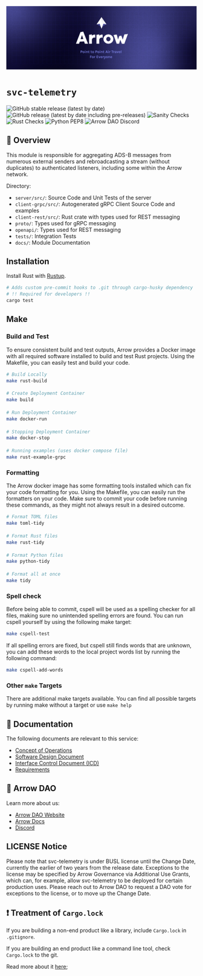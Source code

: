 ![Arrow Banner](https://github.com/Arrow-air/.github/raw/main/profile/assets/arrow_v2_twitter-banner_neu.png)

# `svc-telemetry`

![GitHub stable release (latest by date)](https://img.shields.io/github/v/release/Arrow-air/svc-telemetry?sort=semver&color=green)
![GitHub release (latest by date including pre-releases)](https://img.shields.io/github/v/release/Arrow-air/svc-telemetry?include_prereleases)
![Sanity Checks](https://github.com/arrow-air/svc-telemetry/actions/workflows/sanity_checks.yml/badge.svg?branch=develop)
![Rust Checks](https://github.com/arrow-air/svc-telemetry/actions/workflows/rust_ci.yml/badge.svg?branch=develop)
![Python PEP8](https://github.com/arrow-air/svc-telemetry/actions/workflows/python_ci.yml/badge.svg?branch=develop)
![Arrow DAO
Discord](https://img.shields.io/discord/853833144037277726?style=plastic)

## :telescope: Overview

This module is responsible for aggregating ADS-B messages from numerous external senders and rebroadcasting a stream (without duplicates) to authenticated listeners, including some within the Arrow network.

Directory:
- `server/src/`: Source Code and Unit Tests of the server
- `client-grpc/src/`: Autogenerated gRPC Client Source Code and examples
- `client-rest/src/`: Rust crate with types used for REST messaging
- `proto/`: Types used for gRPC messaging
- `openapi/`: Types used for REST messaging
- `tests/`: Integration Tests
- `docs/`: Module Documentation

## Installation

Install Rust with [Rustup](https://www.rust-lang.org/tools/install).

```bash
# Adds custom pre-commit hooks to .git through cargo-husky dependency
# !! Required for developers !!
cargo test
```

## Make

### Build and Test

To ensure consistent build and test outputs, Arrow provides a Docker image with all required software installed to build and test Rust projects.
Using the Makefile, you can easily test and build your code.

```bash
# Build Locally
make rust-build

# Create Deployment Container
make build

# Run Deployment Container
make docker-run

# Stopping Deployment Container
make docker-stop

# Running examples (uses docker compose file)
make rust-example-grpc
```

### Formatting

The Arrow docker image has some formatting tools installed which can fix your code formatting for you.
Using the Makefile, you can easily run the formatters on your code.
Make sure to commit your code before running these commands, as they might not always result in a desired outcome.

```bash
# Format TOML files
make toml-tidy

# Format Rust files
make rust-tidy

# Format Python files
make python-tidy

# Format all at once
make tidy
```

### Spell check

Before being able to commit, cspell will be used as a spelling checker for all files, making sure no unintended spelling errors are found.
You can run cspell yourself by using the following make target:
```bash
make cspell-test
```

If all spelling errors are fixed, but cspell still finds words that are unknown, you can add these words to the local project words list by running the following command:
```bash
make cspell-add-words
```

### Other `make` Targets

There are additional make targets available. You can find all possible targets by running make without a target or use `make help`

## :scroll: Documentation
The following documents are relevant to this service:
- [Concept of Operations](./docs/conops.md)
- [Software Design Document](./docs/sdd.md)
- [Interface Control Document (ICD)](./docs/icd.md)
- [Requirements](https://nocodb.arrowair.com/dashboard/#/nc/view/6ffa7547-b2ab-4d02-b5cb-ed2d3c60e2c7)

## :busts_in_silhouette: Arrow DAO
Learn more about us:
- [Arrow DAO Website](https://www.arrowair.com/)
- [Arrow Docs](https://www.arrowair.com/docs/intro)
- [Discord](https://discord.com/invite/arrow)

## LICENSE Notice

Please note that svc-telemetry is under BUSL license until the Change Date, currently the earlier of two years from the release date. Exceptions to the license may be specified by Arrow Governance via Additional Use Grants, which can, for example, allow svc-telemetry to be deployed for certain production uses. Please reach out to Arrow DAO to request a DAO vote for exceptions to the license, or to move up the Change Date.

## :exclamation: Treatment of `Cargo.lock`
If you are building a non-end product like a library, include `Cargo.lock` in `.gitignore`.

If you are building an end product like a command line tool, check `Cargo.lock` to the git. 

Read more about it [here](https://doc.rust-lang.org/cargo/guide/cargo-toml-vs-cargo-lock.html);
